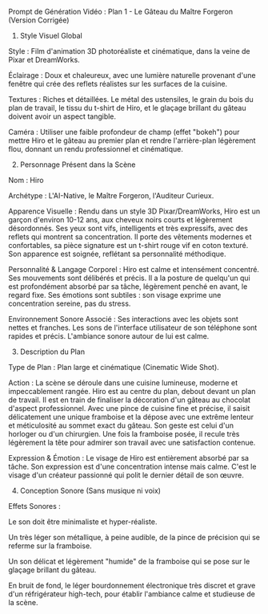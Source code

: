 Prompt de Génération Vidéo : Plan 1 - Le Gâteau du Maître Forgeron (Version Corrigée)
1. Style Visuel Global

Style : Film d'animation 3D photoréaliste et cinématique, dans la veine de Pixar et DreamWorks.

Éclairage : Doux et chaleureux, avec une lumière naturelle provenant d'une fenêtre qui crée des reflets réalistes sur les surfaces de la cuisine.

Textures : Riches et détaillées. Le métal des ustensiles, le grain du bois du plan de travail, le tissu du t-shirt de Hiro, et le glaçage brillant du gâteau doivent avoir un aspect tangible.

Caméra : Utiliser une faible profondeur de champ (effet "bokeh") pour mettre Hiro et le gâteau au premier plan et rendre l'arrière-plan légèrement flou, donnant un rendu professionnel et cinématique.

2. Personnage Présent dans la Scène

Nom : Hiro

Archétype : L'AI-Native, le Maître Forgeron, l'Auditeur Curieux.

Apparence Visuelle : Rendu dans un style 3D Pixar/DreamWorks, Hiro est un garçon d'environ 10-12 ans, aux cheveux noirs courts et légèrement désordonnés. Ses yeux sont vifs, intelligents et très expressifs, avec des reflets qui montrent sa concentration. Il porte des vêtements modernes et confortables, sa pièce signature est un t-shirt rouge vif en coton texturé. Son apparence est soignée, reflétant sa personnalité méthodique.

Personnalité & Langage Corporel : Hiro est calme et intensément concentré. Ses mouvements sont délibérés et précis. Il a la posture de quelqu'un qui est profondément absorbé par sa tâche, légèrement penché en avant, le regard fixe. Ses émotions sont subtiles : son visage exprime une concentration sereine, pas du stress.

Environnement Sonore Associé : Ses interactions avec les objets sont nettes et franches. Les sons de l'interface utilisateur de son téléphone sont rapides et précis. L'ambiance sonore autour de lui est calme.

3. Description du Plan

Type de Plan : Plan large et cinématique (Cinematic Wide Shot).

Action : La scène se déroule dans une cuisine lumineuse, moderne et impeccablement rangée. Hiro est au centre du plan, debout devant un plan de travail. Il est en train de finaliser la décoration d'un gâteau au chocolat d'aspect professionnel. Avec une pince de cuisine fine et précise, il saisit délicatement une unique framboise et la dépose avec une extrême lenteur et méticulosité au sommet exact du gâteau. Son geste est celui d'un horloger ou d'un chirurgien. Une fois la framboise posée, il recule très légèrement la tête pour admirer son travail avec une satisfaction contenue.

Expression & Émotion : Le visage de Hiro est entièrement absorbé par sa tâche. Son expression est d'une concentration intense mais calme. C'est le visage d'un créateur passionné qui polit le dernier détail de son œuvre.

4. Conception Sonore (Sans musique ni voix)

Effets Sonores :

Le son doit être minimaliste et hyper-réaliste.

Un très léger son métallique, à peine audible, de la pince de précision qui se referme sur la framboise.

Un son délicat et légèrement "humide" de la framboise qui se pose sur le glaçage brillant du gâteau.

En bruit de fond, le léger bourdonnement électronique très discret et grave d'un réfrigérateur high-tech, pour établir l'ambiance calme et studieuse de la scène.



